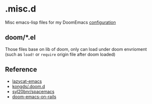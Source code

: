 # .misc.d
Misc emacs-lisp files for my DoomEmacs [configuration](https://github.com/ingtshan/.doom.d)

## doom/*.el
Those files base on lib of doom, only can load under doom envrioment (such as `load!` or `require` origin file after doom loaded)

## Reference
- [lazycat-emacs](https://github.com/manateelazycat/lazycat-emacs)
- [kongds/.doom.d](https://github.com/kongds/.doom.d)
- [syl20bnr/spacemacs](https://github.com/syl20bnr/spacemacs)
- [doom-emacs-on-rails](https://github.com/otavioschwanck/doom-emacs-on-rails)
